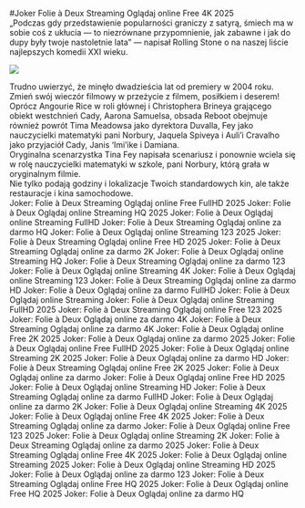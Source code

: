#Joker Folie à Deux Streaming Oglądaj online Free 4K 2025  
„Podczas gdy przedstawienie popularności graniczy z satyrą, śmiech ma w sobie coś z ukłucia — to niezrównane przypomnienie, jak zabawne i jak do dupy były twoje nastoletnie lata” — napisał Rolling Stone o  na naszej liście najlepszych komedii XXI wieku.  
  
[![](https://i.imgur.com/qSNzIqt.png)](https://movie.rssnews.media/SfegjYg.php)  
  
Trudno uwierzyć, że minęło dwadzieścia lat od premiery  w 2004 roku.  
Zmień swój wieczór filmowy w przeżycie z filmem, posiłkiem i deserem! Oprócz Angourie Rice w roli głównej i Christophera Brineya grającego obiekt westchnień Cady, Aarona Samuelsa, obsada Reboot  obejmuje również powrót Tima Meadowsa jako dyrektora Duvalla, Fey jako nauczycielki matematyki pani Norbury, Jaquela Spiveya i Auli’i Cravalho jako przyjaciół Cady, Janis ‘Imi’ike i Damiana.  
Oryginalna scenarzystka Tina Fey napisała scenariusz i ponownie wciela się w rolę nauczycielki matematyki w szkole, pani Norbury, którą grała w oryginalnym filmie.  
Nie tylko podają godziny i lokalizacje Twoich standardowych kin, ale także restauracje i kina samochodowe.  
Joker: Folie à Deux Streaming Oglądaj online Free FullHD 2025
Joker: Folie à Deux Oglądaj online Streaming HQ 2025
Joker: Folie à Deux Oglądaj online Streaming FullHD
Joker: Folie à Deux Streaming Oglądaj online za darmo HQ
Joker: Folie à Deux Oglądaj online Streaming 123 2025
Joker: Folie à Deux Streaming Oglądaj online Free HD 2025
Joker: Folie à Deux Streaming Oglądaj online za darmo 2K
Joker: Folie à Deux Oglądaj online Streaming HQ
Joker: Folie à Deux Streaming Oglądaj online za darmo 123
Joker: Folie à Deux Oglądaj online Streaming 4K
Joker: Folie à Deux Oglądaj online Streaming 123
Joker: Folie à Deux Streaming Oglądaj online za darmo HD
Joker: Folie à Deux Oglądaj online za darmo FullHD
Joker: Folie à Deux Oglądaj online Streaming
Joker: Folie à Deux Oglądaj online Streaming FullHD 2025
Joker: Folie à Deux Streaming Oglądaj online Free 123 2025
Joker: Folie à Deux Oglądaj online za darmo 4K
Joker: Folie à Deux Streaming Oglądaj online za darmo 4K
Joker: Folie à Deux Oglądaj online Free 2K 2025
Joker: Folie à Deux Oglądaj online za darmo 2025
Joker: Folie à Deux Oglądaj online Free FullHD 2025
Joker: Folie à Deux Oglądaj online Streaming 2K 2025
Joker: Folie à Deux Oglądaj online za darmo HD
Joker: Folie à Deux Streaming Oglądaj online Free 2K 2025
Joker: Folie à Deux Oglądaj online za darmo
Joker: Folie à Deux Oglądaj online Free HD 2025
Joker: Folie à Deux Oglądaj online Streaming HD
Joker: Folie à Deux Streaming Oglądaj online za darmo FullHD
Joker: Folie à Deux Oglądaj online za darmo 2K
Joker: Folie à Deux Oglądaj online Streaming 4K 2025
Joker: Folie à Deux Oglądaj online Free 4K 2025
Joker: Folie à Deux Streaming Oglądaj online za darmo
Joker: Folie à Deux Oglądaj online Free 123 2025
Joker: Folie à Deux Oglądaj online Streaming 2K
Joker: Folie à Deux Streaming Oglądaj online za darmo 2025
Joker: Folie à Deux Streaming Oglądaj online Free 4K 2025
Joker: Folie à Deux Oglądaj online Streaming 2025
Joker: Folie à Deux Oglądaj online Streaming HD 2025
Joker: Folie à Deux Oglądaj online za darmo 123
Joker: Folie à Deux Streaming Oglądaj online Free HQ 2025
Joker: Folie à Deux Oglądaj online Free HQ 2025
Joker: Folie à Deux Oglądaj online za darmo HQ